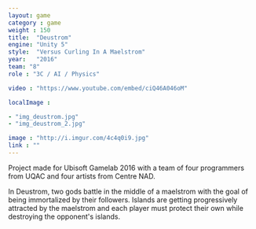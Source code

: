 ```yaml
---
layout: game
category : game
weight : 150
title:  "Deustrom"
engine: "Unity 5"
style:  "Versus Curling In A Maelstrom"
year:   "2016"
team: "8"
role : "3C / AI / Physics"

video : "https://www.youtube.com/embed/ciQ46A046oM"

localImage : 

- "img_deustrom.jpg"
- "img_deustrom_2.jpg"

image : "http://i.imgur.com/4c4q0i9.jpg"
link : ""
---
```

Project made for Ubisoft Gamelab 2016 with a team of four programmers from UQAC and four artists from Centre NAD. 

In Deustrom, two gods battle in the middle of a maelstrom with the goal of being immortalized by their followers. Islands are getting progressively attracted by the maelstrom and each player must protect their own while destroying the opponent's islands.